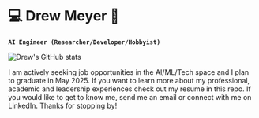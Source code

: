 # 💻 Drew Meyer 🤖
**`AI Engineer (Researcher/Developer/Hobbyist)`**

![Drew's GitHub stats](https://github-readme-stats.vercel.app/api?username=drewku42&hide=contribs,prs)

I am actively seeking job opportunities in the AI/ML/Tech space and I plan to graduate in May 2025. If you want to learn more about my professional, academic and leadership experiences check out my resume in this repo. If you would like to get to know me, send me an email or connect with me on LinkedIn. Thanks for stopping by!
